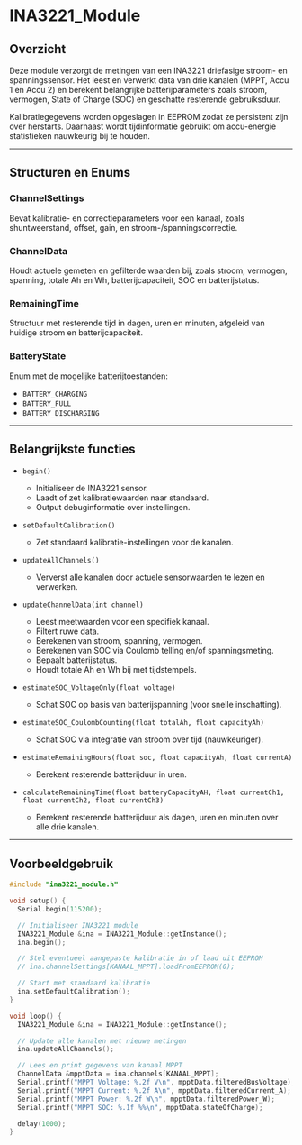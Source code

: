 # INA3221_Module

## Overzicht
Deze module verzorgt de metingen van een INA3221 driefasige stroom- en spanningssensor. Het leest en verwerkt data van drie kanalen (MPPT, Accu 1 en Accu 2) en berekent belangrijke batterijparameters zoals stroom, vermogen, State of Charge (SOC) en geschatte resterende gebruiksduur.

Kalibratiegegevens worden opgeslagen in EEPROM zodat ze persistent zijn over herstarts. Daarnaast wordt tijdinformatie gebruikt om accu-energie statistieken nauwkeurig bij te houden.

---

## Structuren en Enums

### ChannelSettings
Bevat kalibratie- en correctieparameters voor een kanaal, zoals shuntweerstand, offset, gain, en stroom-/spanningscorrectie.

### ChannelData
Houdt actuele gemeten en gefilterde waarden bij, zoals stroom, vermogen, spanning, totale Ah en Wh, batterijcapaciteit, SOC en batterijstatus.

### RemainingTime
Structuur met resterende tijd in dagen, uren en minuten, afgeleid van huidige stroom en batterijcapaciteit.

### BatteryState
Enum met de mogelijke batterijtoestanden:
- `BATTERY_CHARGING`
- `BATTERY_FULL`
- `BATTERY_DISCHARGING`

---

## Belangrijkste functies

- `begin()`
  - Initialiseer de INA3221 sensor.
  - Laadt of zet kalibratiewaarden naar standaard.
  - Output debuginformatie over instellingen.

- `setDefaultCalibration()`
  - Zet standaard kalibratie-instellingen voor de kanalen.

- `updateAllChannels()`
  - Ververst alle kanalen door actuele sensorwaarden te lezen en verwerken.

- `updateChannelData(int channel)`
  - Leest meetwaarden voor een specifiek kanaal.
  - Filtert ruwe data.
  - Berekenen van stroom, spanning, vermogen.
  - Berekenen van SOC via Coulomb telling en/of spanningsmeting.
  - Bepaalt batterijstatus.
  - Houdt totale Ah en Wh bij met tijdstempels.

- `estimateSOC_VoltageOnly(float voltage)`
  - Schat SOC op basis van batterijspanning (voor snelle inschatting).

- `estimateSOC_CoulombCounting(float totalAh, float capacityAh)`
  - Schat SOC via integratie van stroom over tijd (nauwkeuriger).

- `estimateRemainingHours(float soc, float capacityAh, float currentA)`
  - Berekent resterende batterijduur in uren.

- `calculateRemainingTime(float batteryCapacityAH, float currentCh1, float currentCh2, float currentCh3)`
  - Berekent resterende batterijduur als dagen, uren en minuten over alle drie kanalen.

---

## Voorbeeldgebruik

```cpp
#include "ina3221_module.h"

void setup() {
  Serial.begin(115200);

  // Initialiseer INA3221 module
  INA3221_Module &ina = INA3221_Module::getInstance();
  ina.begin();

  // Stel eventueel aangepaste kalibratie in of laad uit EEPROM
  // ina.channelSettings[KANAAL_MPPT].loadFromEEPROM(0);

  // Start met standaard kalibratie
  ina.setDefaultCalibration();
}

void loop() {
  INA3221_Module &ina = INA3221_Module::getInstance();

  // Update alle kanalen met nieuwe metingen
  ina.updateAllChannels();

  // Lees en print gegevens van kanaal MPPT
  ChannelData &mpptData = ina.channels[KANAAL_MPPT];
  Serial.printf("MPPT Voltage: %.2f V\n", mpptData.filteredBusVoltage);
  Serial.printf("MPPT Current: %.2f A\n", mpptData.filteredCurrent_A);
  Serial.printf("MPPT Power: %.2f W\n", mpptData.filteredPower_W);
  Serial.printf("MPPT SOC: %.1f %%\n", mpptData.stateOfCharge);

  delay(1000);
}
